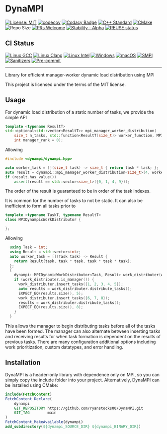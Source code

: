 <!--
  SPDX-FileCopyrightText: 2025 QDX Technologies. Authored by Ryan Stocks <ryan.stocks00@gmail.com>
  SPDX-License-Identifier: MIT
 -->

# DynaMPI

[![License: MIT](https://img.shields.io/badge/License-MIT-yellow.svg)](https://opensource.org/licenses/MIT)
[![codecov](https://codecov.io/github/ryanstocks00/dynampi/graph/badge.svg?token=S65RFJ3FCX)](https://codecov.io/github/ryanstocks00/dynampi)
[![Codacy Badge](https://app.codacy.com/project/badge/Grade/7bb14fa81aeb4bd5b59ca62cc3a80975)](https://app.codacy.com/gh/ryanstocks00/DynaMPI/dashboard?utm_source=gh&utm_medium=referral&utm_content=&utm_campaign=Badge_grade)
[![C++ Standard](https://img.shields.io/badge/C%2B%2B-20-blue.svg)](https://isocpp.org/std/the-standard)
[![CMake](https://img.shields.io/badge/CMake-3.14%2B-green.svg)](https://cmake.org/)
![Repo Size](https://img.shields.io/github/repo-size/ryanstocks00/DynaMPI)
[![PRs Welcome](https://img.shields.io/badge/PRs-welcome-brightgreen.svg?style=flat-square)](http://makeapullrequest.com)
[![Stability - Alpha](https://img.shields.io/badge/stability-alpha-f4d03f.svg)](https://github.com/mkenney/software-guides/blob/master/STABILITY-BADGES.md#alpha)
[![REUSE status](https://api.reuse.software/badge/github.com/ryanstocks00/dynampi)](https://api.reuse.software/info/github.com/ryanstocks00/dynampi)

## CI Status

[![Linux GCC](https://github.com/ryanstocks00/DynaMPI/workflows/Linux%20GCC/badge.svg)](https://github.com/ryanstocks00/DynaMPI/actions/workflows/linux-gcc.yml)
[![Linux Clang](https://github.com/ryanstocks00/DynaMPI/workflows/Linux%20Clang/badge.svg)](https://github.com/ryanstocks00/DynaMPI/actions/workflows/linux-clang.yml)
[![Linux Intel](https://github.com/ryanstocks00/DynaMPI/workflows/Linux%20Intel/badge.svg)](https://github.com/ryanstocks00/DynaMPI/actions/workflows/linux-intel.yml)
[![Windows](https://github.com/ryanstocks00/DynaMPI/workflows/Windows/badge.svg)](https://github.com/ryanstocks00/DynaMPI/actions/workflows/windows.yml)
[![macOS](https://github.com/ryanstocks00/DynaMPI/workflows/macOS/badge.svg)](https://github.com/ryanstocks00/DynaMPI/actions/workflows/macos.yml)
[![SMPI](https://github.com/ryanstocks00/DynaMPI/workflows/SMPI/badge.svg)](https://github.com/ryanstocks00/DynaMPI/actions/workflows/smpi.yml)
[![Sanitizers](https://github.com/ryanstocks00/DynaMPI/workflows/Sanitizers/badge.svg)](https://github.com/ryanstocks00/DynaMPI/actions/workflows/sanitizers.yml)
[![Pre-commit](https://github.com/ryanstocks00/DynaMPI/workflows/Pre-commit/badge.svg)](https://github.com/ryanstocks00/DynaMPI/actions/workflows/pre-commit.yml)

---

Library for efficient manager-worker dynamic load distribution using MPI

This project is licensed under the terms of the MIT license.

## Usage

For dynamic load distribution of a static number of tasks, we provide the simple API

```cpp
template <typename ResultT>
std::optional<std::vector<ResultT>> mpi_manager_worker_distribution(
    size_t n_tasks, std::function<ResultT(size_t)> worker_function, MPI_Comm comm = MPI_COMM_WORLD,
    int manager_rank = 0);
```

Allowing
```cpp
#include <dynampi/dynampi.hpp>

auto worker_task = [](size_t task) -> size_t { return task * task; };
auto result = dynampi::mpi_manager_worker_distribution<size_t>(4, worker_task);
if (result.has_value())
    assert(result == std::vector<size_t>({0, 1, 4, 9}));
```

The order of the result is guaranteed to be in order of the task indexes.

It is common for the number of tasks to not be static. It can also be inefficient to form all tasks prior to

```cpp
template <typename TaskT, typename ResultT>
class MPIDynampicWorkDistributor {

};
```

Allowing

```cpp
  using Task = int;
  using Result = std::vector<int>;
  auto worker_task = [](Task task) -> Result {
    return Result{task, task * task, task * task * task};
  };
  {
    dynampi::MPIDynamicWorkDistributor<Task, Result> work_distributer(worker_task);
    if (work_distributer.is_manager()) {
      work_distributer.insert_tasks({1, 2, 3, 4, 5});
      auto results = work_distributer.distribute_tasks();
      EXPECT_EQ(results.size(), 5);
      work_distributer.insert_tasks({6, 7, 8});
      results = work_distributer.distribute_tasks();
      EXPECT_EQ(results.size(), 8);
    }
  }
```

This allows the manager to begin distributing tasks before all of the tasks have been formed. The manager can also alternate between inserting tasks and receiving results for when task formation is dependent on the results of previous tasks. There are many configuration additional options including work prioritization, custom datatypes, and error handling.

## Installation

DynaMPI is a header-only library with dependence only on MPI, so you can simply copy the include folder into your project. Alternatively, DynaMPI can be installed using CMake:

```cmake
include(FetchContent)
FetchContent_Declare(
    dynampi
    GIT_REPOSITORY https://github.com/ryanstocks00/DynaMPI.git
    GIT_TAG        main
)
FetchContent_MakeAvailable(dynampi)
add_subdirectory(${dynampi_SOURCE_DIR} ${dynampi_BINARY_DIR})
```
